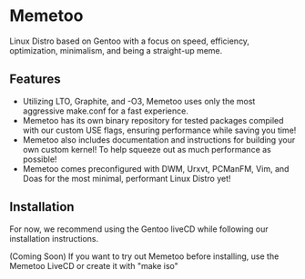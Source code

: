 # Memetoo
Linux Distro based on Gentoo with a focus on speed, efficiency, optimization, minimalism, and being a straight-up meme. 
## Features
* Utilizing LTO, Graphite, and -O3, Memetoo uses only the most aggressive make.conf for a fast experience.
* Memetoo has its own binary repository for tested packages compiled with our custom USE flags, ensuring performance while saving you time!
* Memetoo also includes documentation and instructions for building your own custom kernel! To help squeeze out as much performance as possible!
* Memetoo comes preconfigured with DWM, Urxvt, PCManFM, Vim, and Doas for the most minimal, performant Linux Distro yet!
## Installation
For now, we recommend using the Gentoo liveCD while following our installation instructions.

(Coming Soon) If you want to try out Memetoo before installing, use the Memetoo LiveCD or create it with "make iso"
